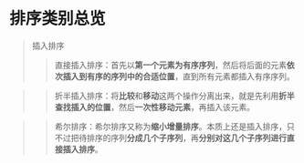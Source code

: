 # 排序类别总览
>插入排序
> >直接插入排序：首先以**第一个元素为有序序列**，然后将后面的元素**依次插入到有序的序列中的合适位置**，直到所有元素都插入有序序列。

> >折半插入排序：将**比较**和**移动**这两个操作分离出来，就是先利用**折半查找插入的位置**，然后**一次性移动元素**，再插入该元素。

> >希尔排序：希尔排序又称为**缩小增量排序**。本质上还是插入排序，只不过把待排序的序列**分成几个子序列**，再**分别对这几个子序列进行直接插入排序**。
